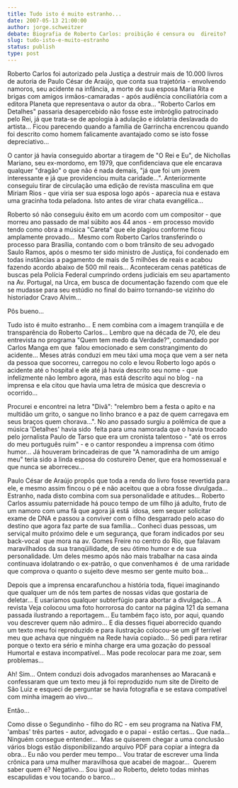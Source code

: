 ```yaml
---
title: Tudo isto é muito estranho...
date: 2007-05-13 21:00:00
author: jorge.schweitzer
debate: Biografia de Roberto Carlos: proibição é censura ou  direito?
slug: tudo-isto-e-muito-estranho
status: publish 
type: post
---
```


Roberto Carlos foi autorizado pela Justiça a destruir mais de 10.000 livros de autoria de Paulo César de Araújo, que conta sua trajetória - envolvendo namoros, seu acidente na infância, a morte de sua esposa Maria Rita e brigas com amigos irmãos-camaradas - após audiência conciliatória com a editora Planeta que representava o autor da obra... "Roberto Carlos em Detalhes" passaria desapercebido não fosse este imbróglio patrocinado pelo Rei, já que trata-se de apologia à adulação e idolatria deslavada do artista... Ficou parecendo quando a família de Garrincha encrencou quando foi descrito como homem falicamente avantajado como se isto fosse depreciativo...   


O cantor já havia conseguido abortar a tiragem de "O Rei e Eu", de Nichollas Mariano, seu ex-mordomo, em 1979, que confidenciava que ele encarava qualquer "dragão" o que não é nada demais, "já que foi um jovem interessante e já que providenciou muita caridade...". Anteriormente conseguiu tirar de circulação uma edição de revista masculina em que Miriam Rios - que viria ser sua esposa logo após - aparecia nua e estava uma gracinha toda peladona. Isto antes de virar chata evangélica...   


Roberto só não conseguiu êxito em um acordo com um compositor - que morreu ano passado de mal súbito aos 44 anos - em processo movido tendo como obra a música "Careta" que ele plagiou conforme ficou amplamente provado...  Mesmo com Roberto Carlos transferindo o processo para Brasília, contando com o bom trânsito de seu advogado Saulo Ramos, após o mesmo ter sido ministro de Justiça, foi condenado em todas instâncias a pagamento de mais de 5 milhões de reais e acabou fazendo acordo abaixo de 500 mil reais... Aconteceram cenas patéticas de buscas pela Polícia Federal cumprindo ordens judiciais em seu apartamento na Av. Portugal, na Urca, em busca de documentação fazendo com que ele se mudasse para seu estúdio no final do bairro tornando-se vizinho do historiador Cravo Alvim...     


Pôs bueno...   


Tudo isto é muito estranho... E nem combina com a imagem tranqüila e de transparência do Roberto Carlos... Lembro que na década de 70, ele deu entrevista no programa "Quem tem medo da Verdade?", comandado por Carlos Manga em que  falou emocionado e sem constrangimento do acidente... Meses atrás conduzi em meu táxi uma moça que vem a ser neta da pessoa que socorreu, carregou no colo e levou Roberto logo após o acidente até o hospital e ele até já havia descrito seu nome - que infelizmente não lembro agora, mas está descrito aqui no blog - na imprensa e ela citou que havia uma letra de música que descrevia o ocorrido...  


Procurei e encontrei na letra "Divã": "relembro bem a festa o apito e na multidão um grito, o sangue no linho branco e a paz de quem carregava em seus braços quem chorava...". No ano passado surgiu a polêmica de que a música 'Detalhes' havia sido  feita para uma namorada que o havia trocado pelo jornalista Paulo de Tarso que era um cronista talentoso - "até os erros do meu português ruim" - e o cantor respondeu a imprensa com ótimo humor... Já houveram brincadeiras de que "A namoradinha de um amigo meu" teria sido a linda esposa do costureiro Dener, que era homossexual e que nunca se aborreceu...   


Paulo César de Araújo propôs que toda a renda do livro fosse revertida para ele, e mesmo assim fincou o pé e não aceitou que a obra fosse divulgada... Estranho, nada disto combina com sua personalidade e atitudes... Roberto Carlos assumiu paternidade há pouco tempo de um filho já adulto, fruto de um namoro com uma fã que agora já está  idosa, sem sequer solicitar exame de DNA e passou a conviver com o filho desgarrado pelo acaso do destino que agora faz parte de sua família... Conheci duas pessoas, um serviçal muito próximo dele e um segurança, que foram indicados por seu back-vocal  que mora na av. Gomes Freire no centro do Rio, que falavam maravilhados da sua tranqüilidade, de seu ótimo humor e de sua personalidade. Um deles mesmo após não mais trabalhar na casa ainda continuava idolatrando o ex-patrão, o que convenhamos é  de uma raridade que comprova o quanto o sujeito deve mesmo ser gente muito boa...   


Depois que a imprensa encarafunchou a história toda, fiquei imaginando que qualquer um de nós tem partes de nossas vidas que gostaria de deletar... E usaríamos qualquer subterfúgio para abortar a divulgação... A revista Veja colocou uma foto horrorosa do cantor na página 121 da semana passada ilustrando a reportagem... Eu também faço isto, por aqui, quando vou descrever quem não admiro... E dia desses fiquei aborrecido quando um texto meu foi reproduzido e para ilustração colocou-se um gif terrível meu que achava que ninguém na Rede havia copiado... Só pedi para retirar porque o texto era sério e minha charge era uma gozação do pessoal Humortal e estava incompatível... Mas pode recolocar para me zoar, sem problemas...   


Ah! Sim... Ontem conduzi dois advogados maranhenses ao Maracanã e confessaram que um texto meu já foi reproduzido num site de Direito de São Luiz e esqueci de perguntar se havia fotografia e se estava compatível com minha imagem ao vivo... 


Então...  


Como disse o Segundinho - filho do RC - em seu programa na Nativa FM, 'ambas' três partes - autor, advogado e o papai - estão certas... Que nada... Ninguém consegue entender...  Mas se quiserem chegar a uma conclusão vários blogs estão disponibilizando arquivo PDF para copiar a íntegra da obra... Eu não vou perder meu tempo... Vou tratar de escrever uma linda crônica para uma mulher maravilhosa que acabei de magoar...  Querem saber quem é? Negativo... Sou igual ao Roberto, deleto todas minhas escapulidas e vou tocando o barco...  



